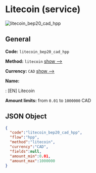 
# Litecoin (service) 
![litecoin_bep20_cad_hpp](https://static.openfintech.io/payment_methods/litecoin_bep20_cad_hpp/logo.svg?w=400&c=v0.59.26#w200)  

## General 
 
**Code:** `litecoin_bep20_cad_hpp` 
 
**Method:** `litecoin` 
 [show -->](/payment-methods/litecoin/) 
 
**Currency:** `CAD` [show -->](/currencies/CAD/) 
 
**Name:** 
 
:	[EN] Litecoin 
 
**Amount limits:** from `0.01` to `1000000` CAD 

## JSON Object 

```json
{
  "code":"litecoin_bep20_cad_hpp",
  "flow":"hpp",
  "method":"litecoin",
  "currency":"CAD",
  "fields":null,
  "amount_min":0.01,
  "amount_max":1000000
}
```  
